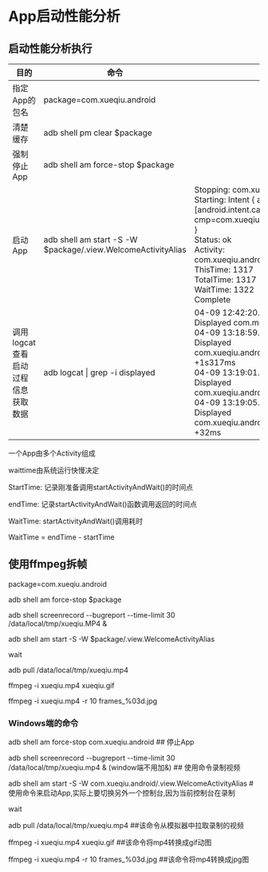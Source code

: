 # App启动性能分析

## 启动性能分析执行

| 目的                               | 命令                                                         | 期望                                                         |
| ---------------------------------- | ------------------------------------------------------------ | ------------------------------------------------------------ |
| 指定App的包名                      | package=com.xueqiu.android                                   |                                                              |
| 清楚缓存                           | adb shell pm clear $package                                  |                                                              |
| 强制停止App                        | adb shell am force-stop $package                             |                                                              |
| 启动App                            | adb shell am start -S -W $package/.view.WelcomeActivityAlias | Stopping: com.xueqiu.android<br/>Starting: Intent { act=android.intent.action.MAIN cat=[android.intent.category.LAUNCHER] cmp=com.xueqiu.android/.view.WelcomeActivityAlias }<br/>Status: ok<br/>Activity: com.xueqiu.android/.view.WelcomeActivityAlias<br/>ThisTime: 1317<br/>TotalTime: 1317<br/>WaitTime: 1322<br/>Complete |
| 调用logcat查看启动过程信息获取数据 | adb logcat \| grep -i displayed                              | 04-09 12:42:20.374   731   752 I ActivityManager: Displayed com.mumu.launcher/.Launcher: +952ms<br/>04-09 13:18:59.143   731   752 I ActivityManager: Displayed com.xueqiu.android/.view.WelcomeActivityAlias: +1s317ms<br/>04-09 13:19:01.032   731   752 I ActivityManager: Displayed com.xueqiu.android/.common.MainActivity: +573ms<br/>04-09 13:19:05.566   731   752 I ActivityManager: Displayed com.xueqiu.android/.common.UpdateDialogActivity: +32ms |

一个App由多个Activity组成

waittime由系统运行快慢决定

StartTime: 记录刚准备调用startActivityAndWait()的时间点

endTime: 记录startActivityAndWait()函数调用返回的时间点

WaitTime: startActivityAndWait()调用耗时

WaitTime = endTime - startTime

## 使用ffmpeg拆帧

package=com.xueqiu.android

adb shell am force-stop $package

adb shell screenrecord --bugreport --time-limit 30 /data/local/tmp/xueqiu.MP4 &

adb shell am start -S -W $package/.view.WelcomeActivityAlias

wait 

adb pull /data/local/tmp/xueqiu.mp4

ffmpeg -i xueqiu.mp4 xueqiu.gif

ffmpeg -i xueqiu.mp4 -r 10 frames_%03d.jpg

### Windows端的命令

adb shell am force-stop com.xueqiu.android    ##  停止App

adb shell screenrecord --bugreport --time-limit 30 /data/local/tmp/xueqiu.mp4 & (window端不用加&)   ## 使用命令录制视频

adb shell am start -S -W com.xueqiu.android/.view.WelcomeActivityAlias   # 使用命令来启动App,实际上要切换另外一个控制台,因为当前控制台在录制

wait 

adb pull /data/local/tmp/xueqiu.mp4      ##该命令从模拟器中拉取录制的视频

ffmpeg -i xueqiu.mp4 xueqiu.gif    ##该命令将mp4转换成gif动图

ffmpeg -i xueqiu.mp4 -r 10 frames_%03d.jpg    ##该命令将mp4转换成jpg图







